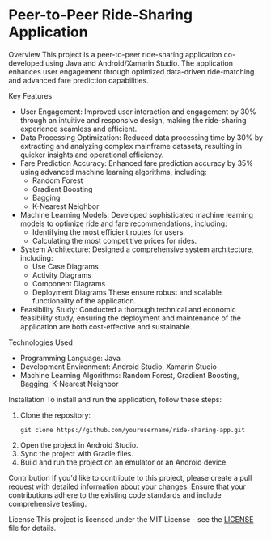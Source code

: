 # Peer-to-Peer Ride-Sharing Application

 Overview
This project is a peer-to-peer ride-sharing application co-developed using Java and Android/Xamarin Studio. The application enhances user engagement through optimized data-driven ride-matching and advanced fare prediction capabilities.

 Key Features
- User Engagement: Improved user interaction and engagement by 30% through an intuitive and responsive design, making the ride-sharing experience seamless and efficient.
- Data Processing Optimization: Reduced data processing time by 30% by extracting and analyzing complex mainframe datasets, resulting in quicker insights and operational efficiency.
- Fare Prediction Accuracy: Enhanced fare prediction accuracy by 35% using advanced machine learning algorithms, including:
  - Random Forest
  - Gradient Boosting
  - Bagging
  - K-Nearest Neighbor
- Machine Learning Models: Developed sophisticated machine learning models to optimize ride and fare recommendations, including:
  - Identifying the most efficient routes for users.
  - Calculating the most competitive prices for rides.
- System Architecture: Designed a comprehensive system architecture, including:
  - Use Case Diagrams
  - Activity Diagrams
  - Component Diagrams
  - Deployment Diagrams
  These ensure robust and scalable functionality of the application.
- Feasibility Study: Conducted a thorough technical and economic feasibility study, ensuring the deployment and maintenance of the application are both cost-effective and sustainable.

 Technologies Used
- Programming Language: Java
- Development Environment: Android Studio, Xamarin Studio
- Machine Learning Algorithms: Random Forest, Gradient Boosting, Bagging, K-Nearest Neighbor

 Installation
To install and run the application, follow these steps:
1. Clone the repository:
   ```
   git clone https://github.com/yourusername/ride-sharing-app.git
   ```
2. Open the project in Android Studio.
3. Sync the project with Gradle files.
4. Build and run the project on an emulator or an Android device.

 Contribution
If you'd like to contribute to this project, please create a pull request with detailed information about your changes. Ensure that your contributions adhere to the existing code standards and include comprehensive testing.

 License
This project is licensed under the MIT License - see the [LICENSE](LICENSE) file for details.

